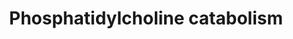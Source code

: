 ---
annotations:
- type: Pathway Ontology
  value: phosphatidylcholine biosynthetic pathway
- type: Pathway Ontology
  value: phosphatidylcholine metabolic pathway
authors:
- DeSl
- Egonw
description: Schematic representation of phosphatidylcholine catabolism. Formation
  of various metabolites formed from phosphatidylcholine catabolism, which are signaling
  molecules.
last-edited: 2018-11-12
organisms:
- Homo sapiens
redirect_from:
- /index.php/Pathway:WP4195
- /instance/WP4195
schema-jsonld:
- '@context': https://schema.org/
  '@id': https://wikipathways.github.io/pathways/WP4195.html
  '@type': Dataset
  creator:
    '@type': Organization
    name: WikiPathways
  description: Schematic representation of phosphatidylcholine catabolism. Formation
    of various metabolites formed from phosphatidylcholine catabolism, which are signaling
    molecules.
  keywords:
  - Acyltransferase
  - FFA
  - LysoPLA1
  - sphingomyelin
  - PA-PLA1
  - Lyso-PC
  - Stearoyl(18:0) CoA
  - Lyso-PC(/20:4)
  - Kennedy pathway
  - PDE
  - choline kinase
  - phosphocholine
  - ACS
  - ADP
  - cPLA2
  - PC(18:0/20:4)
  - LysoPLA2*
  - glycerol-phosphocholine
  - PLD
  - PLA1
  - FFA(18:0)
  - Choline
  - Lyso-PA(/20:4)
  - CoA
  - Acyl-CoA
  - Glycerol 3-phosphate
  - ATP
  - PA(18:0/20:4)
  - acetylcholine
  - AA
  - sphingomyelinases
  - betaine
  license: CC0
  name: Phosphatidylcholine catabolism
seo: CreativeWork
title: Phosphatidylcholine catabolism
wpid: WP4195
---